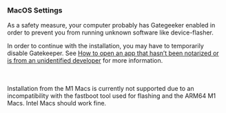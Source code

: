 ### MacOS Settings

As a safety measure, your computer probably has Gategeeker enabled in order to prevent you from running unknown software like device-flasher.

In order to continue with the installation, you may have to temporarily disable Gatekeeper. See <a target="_new" href="https://support.apple.com/en-us/HT202491">How to open an app that hasn’t been notarized or is from an unidentified developer</a> for more information.

<div class="alert alert-info" markdown="0" style="margin-top: 3rem">
Installation from the M1 Macs is currently not supported due to an incompatibility with the fastboot tool used for flashing and the ARM64 M1 Macs. Intel Macs should work fine.
</div>
